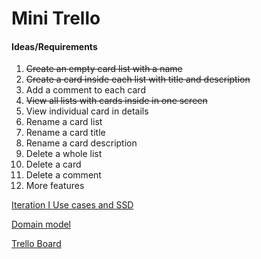 # Mini Trello

#### Ideas/Requirements
 
1. ~~Create an empty card list with a name~~
2. ~~Create a card inside each list with title and description~~
3. Add a comment to each card
4. ~~View all lists with cards inside in one screen~~
5. View individual card in details
6. Rename a card list
7. Rename a card title
8. Rename a card description
9. Delete a whole list
10. Delete a card
11. Delete a comment
12. More features

[Iteration I Use cases and SSD](https://docs.google.com/document/d/1qrCLtmChAyLtGIhDpbVRUgp1Y_KGdQ8vIrrrB4UaicY/edit?usp=sharing)

[Domain model](https://docs.google.com/document/d/126b9ZQJTjqYvYCEezQQ4qk7x6gr1BCeVoixYzipiWWw/edit?ts=56d7d47a)

[Trello Board](https://trello.com/b/kBGDVxGM/mini-trello)
